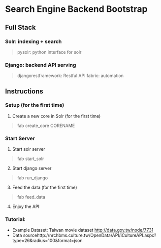# Search Engine Backend Bootstrap

## Full Stack
### Solr: indexing + search
> pysolr: python interface for solr

### Django: backend API serving
> djangorestframework: Restful API
> fabric: automation

## Instructions
### Setup (for the first time)
1. Create a new core in Solr (for the first time)
> fab create_core CORENAME

### Start Server
1. Start solr server
> fab start_solr

2. Start django server
> fab run_django

3. Feed the data (for the first time)
> fab feed_data

4. Enjoy the API

### Tutorial:
* Example Dataset: Taiwan movie dataset http://data.gov.tw/node/7731
* Data sourcehttp://nrchbms.culture.tw/OpenData/API/iCultureAPI.aspx?type=26&radius=100&format=json

